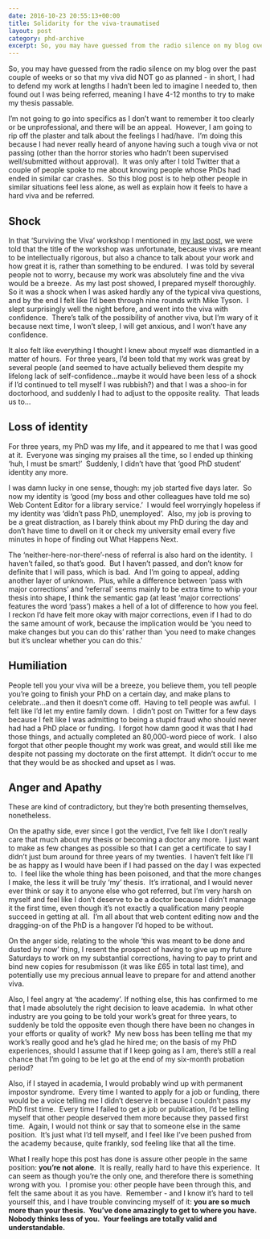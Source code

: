 ```yaml
---
date: 2016-10-23 20:55:13+00:00
title: Solidarity for the viva-traumatised
layout: post
category: phd-archive
excerpt: So, you may have guessed from the radio silence on my blog over the past couple of weeks or so that my viva did NOT go as planned.
---
```


So, you may have guessed from the radio silence on my blog over the past couple of weeks or so that my viva did NOT go as planned - in short, I had to defend my work at lengths I hadn’t been led to imagine I needed to, then found out I was being referred, meaning I have 4-12 months to try to make my thesis passable.

I’m not going to go into specifics as I don’t want to remember it too clearly or be unprofessional, and there will be an appeal.  However, I am going to rip off the plaster and talk about the feelings I had/have.  I’m doing this because I had never really heard of anyone having such a tough viva or not passing (other than the horror stories who hadn’t been supervised well/submitted without approval).  It was only after I told Twitter that a couple of people spoke to me about knowing people whose PhDs had ended in similar car crashes.  So this blog post is to help other people in similar situations feel less alone, as well as explain how it feels to have a hard viva and be referred.

## Shock

In that ‘Surviving the Viva’ workshop I mentioned in [my last post](/phd-archive/2016/10/04/the-viva-prep-post.html), we were told that the title of the workshop was unfortunate, because vivas are meant to be intellectually rigorous, but also a chance to talk about your work and how great it is, rather than something to be endured.  I was told by several people not to worry, because my work was absolutely fine and the viva would be a breeze.  As my last post showed, I prepared myself thoroughly.  So it was a shock when I was asked hardly any of the typical viva questions, and by the end I felt like I’d been through nine rounds with Mike Tyson.  I slept surprisingly well the night before, and went into the viva with confidence.  There’s talk of the possibility of another viva, but I’m wary of it because next time, I won’t sleep, I will get anxious, and I won’t have any confidence.

It also felt like everything I thought I knew about myself was dismantled in a matter of hours.  For three years, I’d been told that my work was great by several people (and seemed to have actually believed them despite my lifelong lack of self-confidence…maybe it would have been less of a shock if I’d continued to tell myself I was rubbish?) and that I was a shoo-in for doctorhood, and suddenly I had to adjust to the opposite reality.  That leads us to...

## Loss of identity

For three years, my PhD was my life, and it appeared to me that I was good at it.  Everyone was singing my praises all the time, so I ended up thinking ‘huh, I must be smart!’  Suddenly, I didn’t have that ‘good PhD student’ identity any more.

I was damn lucky in one sense, though: my job started five days later.  So now my identity is ‘good (my boss and other colleagues have told me so) Web Content Editor for a library service.’  I would feel worryingly hopeless if my identity was ‘didn’t pass PhD, unemployed’.  Also, my job is proving to be a great distraction, as I barely think about my PhD during the day and don’t have time to dwell on it or check my university email every five minutes in hope of finding out What Happens Next.

The ‘neither-here-nor-there’-ness of referral is also hard on the identity.  I haven’t failed, so that’s good.  But I haven’t passed, and don’t know for definite that I will pass, which is bad.  And I’m going to appeal, adding another layer of unknown.  Plus, while a difference between ‘pass with major corrections’ and ‘referral’ seems mainly to be extra time to whip your thesis into shape, I think the semantic gap (at least ‘major corrections’ features the word ‘pass’) makes a hell of a lot of difference to how you feel.  I reckon I’d have felt more okay with major corrections, even if I had to do the same amount of work, because the implication would be ‘you need to make changes but you can do this’ rather than ‘you need to make changes but it’s unclear whether you can do this.’

## Humiliation

People tell you your viva will be a breeze, you believe them, you tell people you’re going to finish your PhD on a certain day, and make plans to celebrate…and then it doesn’t come off.  Having to tell people was awful.  I felt like I’d let my entire family down.  I didn’t post on Twitter for a few days because I felt like I was admitting to being a stupid fraud who should never had had a PhD place or funding.  I forgot how damn good it was that I had those things, and actually completed an 80,000-word piece of work.  I also forgot that other people thought my work was great, and would still like me despite not passing my doctorate on the first attempt.  It didn’t occur to me that they would be as shocked and upset as I was.


## Anger and Apathy

These are kind of contradictory, but they’re both presenting themselves, nonetheless.

On the apathy side, ever since I got the verdict, I’ve felt like I don’t really care that much about my thesis or becoming a doctor any more.  I just want to make as few changes as possible so that I can get a certificate to say I didn’t just bum around for three years of my twenties.  I haven’t felt like I’ll be as happy as I would have been if I had passed on the day I was expected to.  I feel like the whole thing has been poisoned, and that the more changes I make, the less it will be truly ‘my’ thesis.  It’s irrational, and I would never ever think or say it to anyone else who got referred, but I’m very harsh on myself and feel like I don’t deserve to be a doctor because I didn’t manage it the first time, even though it’s not exactly a qualification many people succeed in getting at all.  I’m all about that web content editing now and the dragging-on of the PhD is a hangover I’d hoped to be without.

On the anger side, relating to the whole ‘this was meant to be done and dusted by now’ thing, I resent the prospect of having to give up my future Saturdays to work on my substantial corrections, having to pay to print and bind new copies for resubmisson (it was like £65 in total last time), and potentially use my precious annual leave to prepare for and attend another viva.

Also, I feel angry at ‘the academy’. If nothing else, this has confirmed to me that I made absolutely the right decision to leave academia.  In what other industry are you going to be told your work’s great for three years, to suddenly be told the opposite even though there have been no changes in your efforts or quality of work?  My new boss has been telling me that my work’s really good and he’s glad he hired me; on the basis of my PhD experiences, should I assume that if I keep going as I am, there’s still a real chance that I’m going to be let go at the end of my six-month probation period?

Also, if I stayed in academia, I would probably wind up with permanent impostor syndrome.  Every time I wanted to apply for a job or funding, there would be a voice telling me I didn’t deserve it because I couldn’t pass my PhD first time.  Every time I failed to get a job or publication, I’d be telling myself that other people deserved them more because they passed first time.  Again, I would not think or say that to someone else in the same position.  It’s just what I’d tell myself, and I feel like I’ve been pushed from the academy because, quite frankly, sod feeling like that all the time.

What I really hope this post has done is assure other people in the same position: **you’re not alone**.  It is really, really hard to have this experience.  It can seem as though you’re the only one, and therefore there is something wrong with you.  I promise you: other people have been through this, and felt the same about it as you have.  Remember - and I know it’s hard to tell yourself this, and I have trouble convincing myself of it: **you are so much more than your thesis.  You’ve done amazingly to get to where you have.  Nobody thinks less of you.  Your feelings are totally valid and understandable.**
